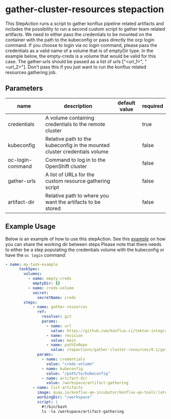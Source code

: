 # gather-cluster-resources stepaction

This StepAction runs a script to gather konflux pipeline related artifacts and includes the possibility to run a
second custom script to gather team related artifacts.
We need to either pass the credentials to be mounted on the container with the path to the kubeconfig or
pass directly the ocp login command.
If you choose to login via oc login command, please pass the credentials as a valid name of a volume that is of 
emptyDir type. In the example below, the empty-creds is a volume that would be valid for this case.
The gather-urls should be passed as a list of urls ["<url_1>", "<url_2>"]. Don't pass this if you just want to 
run the konflux related resources gathering job.

## Parameters
|name|description|default value|required|
|---|---|---|---|
|credentials|A volume containing credentials to the remote cluster||true|
|kubeconfig|Relative path to the kubeconfig in the mounted cluster credentials volume||false|
|oc-login-command|Command to log in to the OpenShift cluster||false|
|gather-urls|A list of URLs for the custom resource gathering script||false|
|artifact-dir|Relative path to where you want the artifacts to be stored||false|

## Example Usage

Below is an example of how to use this stepAction. 
See this [example](https://github.com/konflux-ci/tekton-integration-catalog/blob/d533fcbaf34aca45eaf6176733af3b1446761fe9/tasks/rosa/hosted-cp/rosa-hcp-deprovision/0.2/rosa-hcp-deprovision.yaml#L47) on how you can share the working dir between steps
Please note that there needs to either be a step populating the credentials volume with the kubeconfig or
have the `oc login` command:
```yaml
- name: my-task-example
      taskSpec:
        volumes:
          - name: empty-creds
            emptyDir: {}
          - name: creds-volume
            secret: 
              secretName: creds
        steps:
            - name: gather-resources
              ref: 
                resolver: git
                params:
                  - name: url
                    value: https://github.com/konflux-ci/tekton-integration-catalog
                  - name: revision
                    value: main
                  - name: pathInRepo
                    value: stepactions/gather-cluster-resources/0.1/gather-cluster-resources.yaml
              params:
                - name: credentials
                  value: "creds-volume"
                - name: kubeconfig
                  value: "/path/to/kubeconfig" 
                - name: artifact-dir
                  value: /workspace/artifact-gathering
            - name: list-artifacts
              image: quay.io/konflux-qe-incubator/konflux-qe-tools:latest
              workingDir: "/workspace"
              script: |
                #!/bin/bash
                ls -la /workspace/artifact-gathering
```
